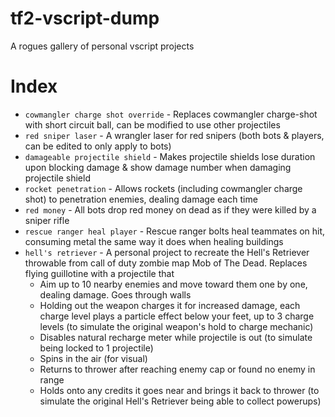 # tf2-vscript-dump
A rogues gallery of personal vscript projects

# Index
* ``cowmangler charge shot override`` - Replaces cowmangler charge-shot with short circuit ball, can be modified to use other projectiles
* ``red sniper laser`` - A wrangler laser for red snipers (both bots & players, can be edited to only apply to bots)
* ``damageable projectile shield`` - Makes projectile shields lose duration upon blocking damage & show damage number when damaging projectile shield
* ``rocket penetration`` - Allows rockets (including cowmangler charge shot) to penetration enemies, dealing damage each time
* ``red money`` - All bots drop red money on dead as if they were killed by a sniper rifle
* ``rescue ranger heal player`` - Rescue ranger bolts heal teammates on hit, consuming metal the same way it does when healing buildings
* ``hell's retriever`` - A personal project to recreate the Hell's Retriever throwable from call of duty zombie map Mob of The Dead. Replaces flying guillotine with a projectile that
  - Aim up to 10 nearby enemies and move toward them one by one, dealing damage. Goes through walls
  - Holding out the weapon charges it for increased damage, each charge level plays a particle effect below your feet, up to 3 charge levels (to simulate the original weapon's hold to charge mechanic)
  - Disables natural recharge meter while projectile is out (to simulate being locked to 1 projectile)
  - Spins in the air (for visual)
  - Returns to thrower after reaching enemy cap or found no enemy in range
  - Holds onto any credits it goes near and brings it back to thrower (to simulate the original Hell's Retriever being able to collect powerups)

